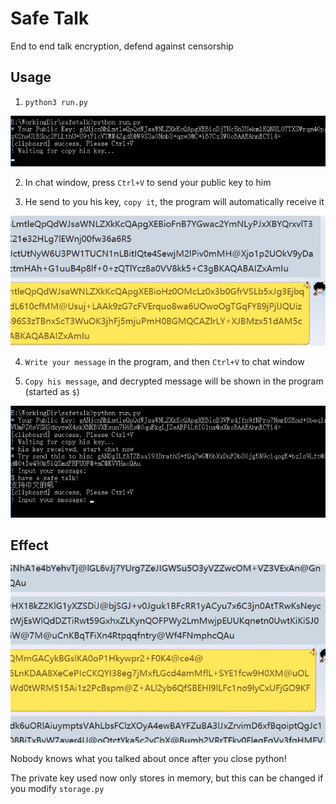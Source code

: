 # Safe Talk

End to end talk encryption, defend against censorship

## Usage

1. `python3 run.py`

![](useless/1.jpg)

2. In chat window, press `Ctrl+V` to send your public key to him

3. He send to you his key, `copy it`, the program will automatically receive it

![](useless/2.jpg)

4. `Write your message` in the program, and then `Ctrl+V` to chat window

5. `Copy his message`, and decrypted message will be shown in the program (started as `$`)

![](useless/3.jpg)

## Effect

![](useless/4.jpg)

Nobody knows what you talked about once after you close python!

The private key used now only stores in memory, but this can be changed if you modify `storage.py`
